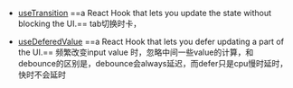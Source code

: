 - [useTransition](https://react.dev/reference/react/useTransition)
==a React Hook that lets you update the state without blocking the UI.== 
tab切换时卡，

- [useDeferedValue](https://react.dev/reference/react/useDeferredValue)
==a React Hook that lets you defer updating a part of the UI.==
频繁改变input value 时，忽略中间一些value的计算，和debounce的区别是，debounce会always延迟，而defer只是cpu慢时延时，快时不会延时
